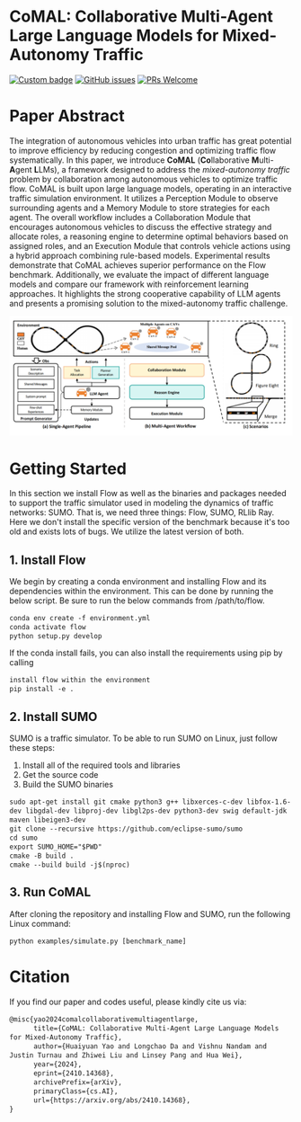 # CoMAL: Collaborative Multi-Agent Large Language Models for Mixed-Autonomy Traffic 

[![Custom badge](https://img.shields.io/badge/Paper-Arxiv-b31b1b?logo=arxiv&logoColor=white?style=flat-square)](https://arxiv.org/abs/2410.14368)
[![GitHub issues](https://img.shields.io/github/issues/PJLab-ADG/DiLu?style=flat-square)](https://github.com/Hyan-Yao/CoMAL/issues)
[![PRs Welcome](https://img.shields.io/badge/PRs-welcome-brightgreen.svg?style=flat-square)](https://github.com/Hyan-Yao/CoMAL/pulls)

# Paper Abstract
The integration of autonomous vehicles into urban traffic has great potential to improve efficiency by reducing congestion and optimizing traffic flow systematically. In this paper, we introduce **CoMAL** (**Co**llaborative **M**ulti-**A**gent **L**LMs), a framework designed to address the _mixed-autonomy traffic_ problem by collaboration among autonomous vehicles to optimize traffic flow. CoMAL is built upon large language models, operating in an interactive traffic simulation environment. It utilizes a Perception Module to observe surrounding agents and a Memory Module to store strategies for each agent.
The overall workflow includes a Collaboration Module that encourages autonomous vehicles to discuss the effective strategy and allocate roles, a reasoning engine to determine optimal behaviors based on assigned roles, and an Execution Module that controls vehicle actions using a hybrid approach combining rule-based models. Experimental results demonstrate that CoMAL achieves superior performance on the Flow benchmark. Additionally, we evaluate the impact of different language models and compare our framework with reinforcement learning approaches. It highlights the strong cooperative capability of LLM agents and presents a promising solution to the mixed-autonomy traffic challenge.

![image](pipeline.png)

# Getting Started
In this section we install Flow as well as the binaries and packages needed to support the traffic simulator used in modeling the dynamics of traffic networks: SUMO. 
That is, we need three things: Flow, SUMO, RLlib Ray. Here we don't install the specific version of the benchmark because it's too old and exists lots of bugs. We utilize the latest version of both.

## 1. Install Flow
We begin by creating a conda environment and installing Flow and its dependencies within the environment. This can be done by running the below script. Be sure to run the below commands from /path/to/flow.

```
conda env create -f environment.yml
conda activate flow
python setup.py develop
```

If the conda install fails, you can also install the requirements using pip by calling

```
install flow within the environment
pip install -e .
```

## 2. Install SUMO
SUMO is a traffic simulator. To be able to run SUMO on Linux, just follow these steps:
1. Install all of the required tools and libraries
2. Get the source code
3. Build the SUMO binaries
```
sudo apt-get install git cmake python3 g++ libxerces-c-dev libfox-1.6-dev libgdal-dev libproj-dev libgl2ps-dev python3-dev swig default-jdk maven libeigen3-dev
git clone --recursive https://github.com/eclipse-sumo/sumo
cd sumo
export SUMO_HOME="$PWD"
cmake -B build .
cmake --build build -j$(nproc)
```

## 3. Run CoMAL

After cloning the repository and installing Flow and SUMO, run the following Linux command:

```
python examples/simulate.py [benchmark_name]
```

# Citation
If you find our paper and codes useful, please kindly cite us via:
```
@misc{yao2024comalcollaborativemultiagentlarge,
      title={CoMAL: Collaborative Multi-Agent Large Language Models for Mixed-Autonomy Traffic}, 
      author={Huaiyuan Yao and Longchao Da and Vishnu Nandam and Justin Turnau and Zhiwei Liu and Linsey Pang and Hua Wei},
      year={2024},
      eprint={2410.14368},
      archivePrefix={arXiv},
      primaryClass={cs.AI},
      url={https://arxiv.org/abs/2410.14368}, 
}
```
